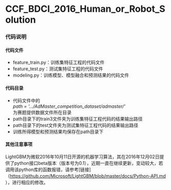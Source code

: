 # CCF_BDCI_2016_Human_or_Robot_Solution
###  代码说明

#### 代码文件

* feature_train.py：训练集特征工程的代码文件
* feature_test.py：测试集特征工程的代码文件
* modeling.py：训练模型、模型融合和预测结果的代码文件

#### 代码目录

* 代码文件中的    
  *path = '…/AdMaster_competition_dataset/admaster/'*   
  为赛题提供数据文件所在目录
* path目录下的train3文件夹为训练集特征工程代码的结果输出路径
* path目录下的test文件夹为测试集特征工程代码的结果输出路径
* 训练所得模型和预测结果均保存在path目录下

#### 其他注意事项

LightGBM为微软2016年10月11日开源的机器学习算法，其在2016年12月02日提供了python接口beta版本（版本号为0.1），近期一直在继续更新，变动较大，若调用该python库的函数报错，请参考[链接]（https://github.com/Microsoft/LightGBM/blob/master/docs/Python-API.md ），进行相应的修改。
​
